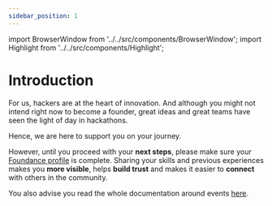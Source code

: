 ```yaml
---
sidebar_position: 1
---
```


import BrowserWindow from '../../src/components/BrowserWindow';
import Highlight from '../../src/components/Highlight';

# Introduction

For us, hackers are at the heart of innovation. And although you might not intend right now to become a founder, great ideas and great teams have seen the light of day in hackathons. 

Hence, we are here to support you on your journey. 

However, until you proceed with your **next steps**, please make sure your [Foundance profile](../your-profile.md) is complete. Sharing your skills and previous experiences makes you **more visible**, helps **build trust** and makes it easier to **connect** with others in the community. 

You also advise you read the whole documentation around events [here](../events/).
